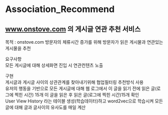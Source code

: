 # Association_Recommend

## www.onstove.com 의 게시글 연관 추천 서비스 
목적 : onstove.com 방문자의 체류시간 증가를 위해 방문자가 읽은 게시물과 연관있는 게시물을 추천 

요구사항  
모든 게시글에 대해 상세화면 진입 시 연관컨텐츠 노출

구현  
게시글과 게시글 사이의 상관관계를 찾아내기위해 협업필터링 추천방식 사용  
유저의 행동을 기반으로 모든 게시글에 대해 웹 로그에서 이 글을 읽기 전에 읽은 글(로그에 찍힌 시간) 15개 이 글을 읽은 후 읽은 글(로그에 찍힌 시간)15개 확인  
User View History 라는 테이블 생성(학습데이터)하고 word2vec으로 학습시켜 모든 글에 대해 글과 글사이의 유사도를 매일 계산  
